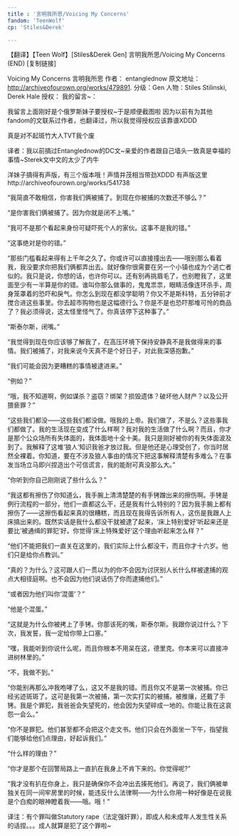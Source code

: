 ```yaml
---
title : '言明我所思/Voicing My Concerns'
fandom: 'TeenWolf'
cp: 'Stiles&Derek'

---
```




【翻译】【Teen Wolf】[Stiles&Derek Gen] 言明我所思/Voicing My Concerns (END) [复制链接]

Voicing My Concerns
言明我所思
作者： entanglednow
原文地址：http://archiveofourown.org/works/479891.
分级：Gen
人物：Stiles Stilinski, Derek Hale
授权：
我的留言~：
 
我留言上面刚好是个俄罗斯妹子要授权~于是顺便截图啦 因为以前有为其他fandom的文联系过作者，也翻译过，所以我觉得授权应该靠谱XDDD

真是对不起斑竹大人TVT我个废



译者：我以前搞过Entanglednow的DC文~亲爱的作者跟自己墙头一致真是幸福的事情~Sterek文中文的太少了内牛

洋妹子搞得有声版，有三个版本哦！声情并茂相当带劲XDDD
有声版这里http://archiveofourown.org/works/541738 





“我简直不敢相信，你害我们俩被捕了。到现在你被捕的次数还不够么？” 

“是你害我们俩被捕了。因为你就是闭不上嘴。”

“我可不是那个看起来身份可疑吓死个人的家伙。这事不是我的错。”

“这事绝对是你的错。” 

“那些门槛看起来得有上千年之久了。你或许可以直接撞出去——哦别那么看着我，我没要求你把我们俩都弄出去。就好像你很需要在另一个小镇也成为个逃亡者似的。我只是说，你想的话，也许你可以。还有别再挑眉毛了，也别瞪我了，这里面至少有一半算是你的错。谁叫你那么做事的，鬼鬼祟祟，眼睛活像连环杀手，周身笼罩着的恐吓和戾气。你怎么到现在都没学聪明？你又不是斯科特，五分钟前才搅合进这些事里。你去超市购物也是这幅德行么？你是不是也恐吓那堆可怜的商品了？我必须得说，这太怪里怪气了。你真该停下这种事了。”

“斯泰尔斯，闭嘴。”

“我觉得到现在你应该够了解我了，在高压环境下保持安静真不是我做得来的事情。我们被捕了，对我来说今天真不是个好日子，对此我深感抱歉。”

“我们可能会因为更糟糕的事情被逮进来。”

“例如？”

“哦，我不知道啊，例如谋杀？盗窃？绑架？损毁遗体？破坏他人财产？以及公开猥亵罪？”

“这些我们都没——这些我们都没做。哦我的上帝。我们做了，不是么？这些事我们都做了。我的生活现在变成了什么样啊？我对我的生活做了什么啊？而且，你才是那个公众场所有失体面的，我体面地十全十美。我只是刚好被你的有失体面波及到了。我解释了这堆‘狼人’知识我爸才放过我。但是他还是心理受创了，你当时居然全裸着。你知道，要在不涉及狼人事由的情况下把这事解释清楚有多难么？在事发当场立马即兴捏造出个可信谎言，我的能耐可真没那么大。”

“你听到你自己刚刚说了些什么么？”

“我这都有擦伤了你知道么，我手腕上清清楚楚的有手铐蹭出来的擦伤啊。手铐是例行流程的一部分，他们一直都这么干，还是我有什么特别的？因为我手腕上都有擦伤了——这擦伤看起来真的很糟糕，而且现在我得告诉所有人，这伤是我跟人上床搞出来的。既然实话是我什么都没干就被逮了起来，‘床上特别爱好’听起来还是要比‘被通缉的罪犯’好。你觉得‘床上特殊爱好’这个理由听起来怎么样？”

“他们不能把我们一直关在这里的，我们实际上什么都没干，而且你才十六岁。他们只是给你点教训。”

“真的？为什么？这可跟人们一贯以为的你不会因为讨厌别人长什么样被逮捕的观点大相径庭啊。也不会因为他们说话伤了你而逮捕他们。”

“或者因为他们叫你‘混蛋’？”

“他是个混蛋。”

“这就是为什么你被拷上了手铐。你那该死的嘴，斯泰尔斯。我跟你说过什么？下次，我发誓，我一定给你带上口塞。”

“嘿，我能听到你说什么呢，而且你根本不用呆在这，德里克。你本来可以直接冲进树林里的。”

“不，我做不到。”

“你能别再那么冲我咆哮了么，这又不是我的错。而且你又不是第一次被捕。你已经劣迹斑斑了。这可是我第一次被捕，第一次实打实的被捕，被推攘，还戴了手铐。我是个罪犯，我爸爸会失望死的，他会因为失望碎成一地的。你能让我在这哀怨一会么。”

“你不是罪犯。他们甚至都不会把这个走文书。他们只会在外面坐一下午，指望我们能够给他们点理由，好起诉我们。”

“什么样的理由？”

“你才是那个在回警局路上一直扒在我身上不肯下来的。你觉得呢?”

“我才没有扒在你身上，我只是确保你不会冲出去揍死他们。再说了，我们俩被单独关在同一间牢房里的时候，能违反什么法律啊——为什么你用一种好像是在说我是个白痴的眼神瞪着我——哦。哦！”




译注：有个罪叫做Statutory rape（法定强奸罪），即成人和未成年人发生性关系的话捏。。。成人就算是犯了这个罪啦~
